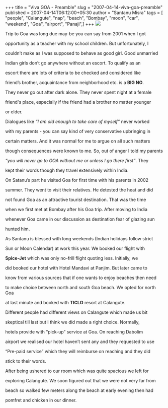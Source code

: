 +++
title = "Viva GOA - Preamble"
slug = "2007-04-14-viva-goa-preamble"
published = 2007-04-14T06:12:00+05:30
author = "Santanu Misra"
tags = [ "people", "Calangute", "nap", "beach", "Bombay", "moon", "car", "weekend", "Goa", "airport", "Panaji",]
+++
[![](../images/2007-04-14-viva-goa-preamble-spice-jet.jpg)](http://www.santm.com/gallery3/index.php/2007/goa)

Trip to Goa was long due may-be you can say from 2001 when I got
opportunity as a teacher with my school children. But unfortunately, I
couldn’t make as I was supposed to behave as good girl. Good unmarried
Indian girls don’t go anywhere without an escort. To qualify as an
escort there are lots of criteria to be checked and considered like
friend’s brother, acquaintance from neighborhood etc. is a **BIG NO**.
They never go out after dark alone. They never spent night at a female
friend's place, especially if the friend had a brother no matter younger
or elder.

Dialogues like *“I am old enough to take care of myself”* never worked
with my parents - you can say kind of very conservative upbringing in
certain matters. And it was normal for me to argue on all such matters
though consequences were known to me. So, out of anger I told my parents
*“you will never go to GOA without me or unless I go there first”*. They
kept their words though they travel extensively within India.

On Satanu’s part he visited Goa for first time with his parents in 2002
summer. They went to visit their relatives. He detested the heat and did
not found Goa as an attractive tourist destination. That was the time
when we first met at Bombay after his Goa trip. After moving to India
whenever Goa came in our discussion as destination fear of glazing sun
hunted him.

As Santanu is blessed with long weekends (Indian holidays follow strict
Sun or Moon Calendar) at work this year. We booked our flight with
**Spice-Jet** which was only no-frill flight quoting less. Initially, we
did booked our hotel with Hotel Mandavi at Panjim. But later came to
know from various sources that if one wants to enjoy beaches then need
to make choice between north and south Goa beach. We opted for north Goa
at last minute and booked with **TICLO** resort at Calangute.

Different people had different views on Calangute which made us bit
skeptical till last but I think we did made a right choice. Normally,
hotels provide with “pick-up” service at Goa. On reaching Dabolim
airport we realised our hotel haven’t sent any and they requested to use
“Pre-paid service” which they will reimburse on reaching and they did
stick to their words.

After being ushered to our room which was quite spacious we left for
exploring Calangute. We soon figured out that we were not very far from
beach so walked few meters along the beach at early evening then had
pomfret and chicken in our dinner.
